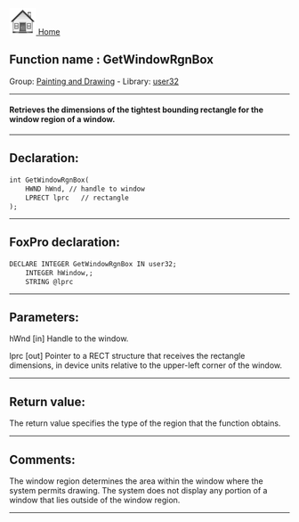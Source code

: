 [<img src="../../images/home.png"> Home ](https://github.com/VFPX/Win32API)  

## Function name : GetWindowRgnBox
Group: [Painting and Drawing](../../functions_group.md#Painting_and_Drawing)  -  Library: [user32](../../../libraries.md#user32)  
***  


#### Retrieves the dimensions of the tightest bounding rectangle for the window region of a window. 
***  


## Declaration:
```foxpro  
int GetWindowRgnBox(
	HWND hWnd, // handle to window
	LPRECT lprc   // rectangle
);  
```  
***  


## FoxPro declaration:
```foxpro  
DECLARE INTEGER GetWindowRgnBox IN user32;
	INTEGER hWindow,;
	STRING @lprc  
```  
***  


## Parameters:
hWnd 
[in] Handle to the window. 

lprc 
[out] Pointer to a RECT structure that receives the rectangle dimensions, in device units relative to the upper-left corner of the window.  
***  


## Return value:
The return value specifies the type of the region that the function obtains.  
***  


## Comments:
The window region determines the area within the window where the system permits drawing. The system does not display any portion of a window that lies outside of the window region.   
  
***  

